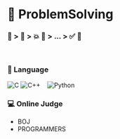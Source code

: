 # 🤔 ProblemSolving
### 🧐 > 🤔 > 💥 🤪 > ... > ✅ 🤗
<br> 

### 📝 Language
<img alt="C" src="https://img.shields.io/badge/C-%2300599C.svg?&style=for-the-badge&logo=c&logoColor=white"/> <img alt="C++" src="https://img.shields.io/badge/c++-%2300599C.svg?&style=for-the-badge&logo=c%2B%2B&ogoColor=white"/> &nbsp; &nbsp;<img alt="Python" src="https://img.shields.io/badge/python-%2314354C.svg?&style=for-the-badge&logo=python&logoColor=white"/>

### 💻 Online Judge
- BOJ
- PROGRAMMERS

